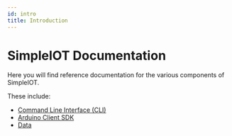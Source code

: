 ```yaml
---
id: intro
title: Introduction
---
```


# SimpleIOT Documentation

Here you will find reference documentation for the various components of SimpleIOT.

These include: 

- [Command Line Interface (CLI)](cli/intro)
- [Arduino Client SDK](sdk/arduino/intro)
- [Data](data/intro)
